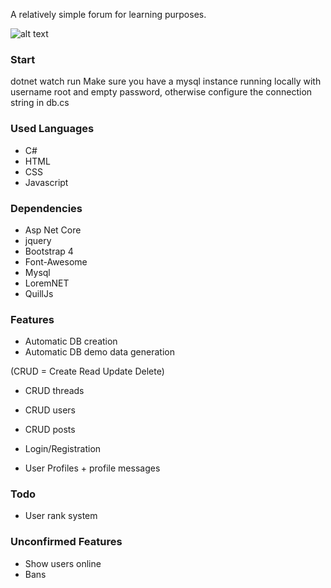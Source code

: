 A relatively simple forum for learning purposes.

![alt text](https://i.gyazo.com/d78b9d20829caf3b3d86c58b93384851.png)

### Start
dotnet watch run
Make sure you have a mysql instance running locally with username root and empty password, otherwise configure the connection string in db.cs

### Used Languages
* C#
* HTML
* CSS
* Javascript
  
### Dependencies
* Asp Net Core
* jquery
* Bootstrap 4
* Font-Awesome
* Mysql
* LoremNET
* QuillJs

### Features
* Automatic DB creation
* Automatic DB demo data generation
  
(CRUD = Create Read Update Delete)

* CRUD threads
* CRUD users
* CRUD posts

* Login/Registration
* User Profiles + profile messages


### Todo
* User rank system

### Unconfirmed Features
* Show users online
* Bans